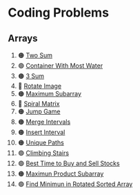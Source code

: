 # Coding Problems

## Arrays

1. 🟠 [Two Sum](https://leetcode.com/problems/two-sum/)
2. 🟢 [Container With Most Water](https://leetcode.com/problems/container-with-most-water/)
3. 🟠 [3 Sum](https://leetcode.com/problems/3sum/)
4. 🔴 [Rotate Image](https://leetcode.com/problems/rotate-image/)
5. 🟠 [Maximum Subarray](https://leetcode.com/problems/maximum-subarray/)
6. 🔴 [Spiral Matrix](https://leetcode.com/problems/spiral-matrix/)
7. 🟠 [Jump Game](https://leetcode.com/problems/jump-game/)
8. 🟠 [Merge Intervals](https://leetcode.com/problems/merge-intervals/)
9. 🟠 [Insert Interval](https://leetcode.com/problems/insert-interval/)
10. 🟠 [Unique Paths](https://leetcode.com/problems/unique-paths/description/)
11. 🟢 [Climbing Stairs](https://leetcode.com/problems/climbing-stairs/)
12. 🟢 [Best Time to Buy and Sell Stocks](https://leetcode.com/problems/best-time-to-buy-and-sell-stock/)
13. 🟠 [Maximun Product Subarray](https://leetcode.com/problems/maximum-product-subarray/)
14. 🟢 [Find Minimun in Rotated Sorted Array](https://leetcode.com/problems/find-minimum-in-rotated-sorted-array/)
